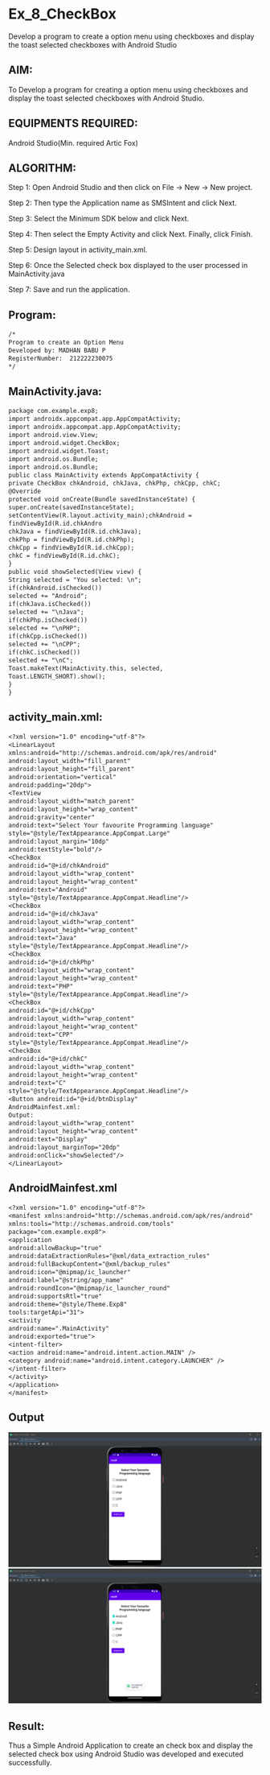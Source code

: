 # Ex_8_CheckBox
Develop a program to create a option menu using checkboxes and display the toast selected checkboxes with Android Studio
## AIM:
To Develop a program for creating a option menu using checkboxes and display the toast selected checkboxes with Android Studio.

## EQUIPMENTS REQUIRED:

Android Studio(Min. required Artic Fox)


## ALGORITHM:
Step 1: Open Android Studio and then click on File -> New -> New project.

Step 2: Then type the Application name as SMSIntent and click Next.

Step 3: Select the Minimum SDK below and click Next.

Step 4: Then select the Empty Activity and click Next. Finally, click Finish.

Step 5: Design layout in activity_main.xml.

Step 6: Once the Selected check box displayed to the user processed in MainActivity.java

Step 7: Save and run the application.


## Program:
 ```
/*
Program to create an Option Menu
Developed by: MADHAN BABU P
RegisterNumber:  212222230075
*/
```

## MainActivity.java:
```
package com.example.exp8;
import androidx.appcompat.app.AppCompatActivity;
import androidx.appcompat.app.AppCompatActivity;
import android.view.View;
import android.widget.CheckBox;
import android.widget.Toast;
import android.os.Bundle;
import android.os.Bundle;
public class MainActivity extends AppCompatActivity {
private CheckBox chkAndroid, chkJava, chkPhp, chkCpp, chkC;
@Override
protected void onCreate(Bundle savedInstanceState) {
super.onCreate(savedInstanceState);
setContentView(R.layout.activity_main);chkAndroid = findViewById(R.id.chkAndro
chkJava = findViewById(R.id.chkJava);
chkPhp = findViewById(R.id.chkPhp);
chkCpp = findViewById(R.id.chkCpp);
chkC = findViewById(R.id.chkC);
}
public void showSelected(View view) {
String selected = "You selected: \n";
if(chkAndroid.isChecked())
selected += "Android";
if(chkJava.isChecked())
selected += "\nJava";
if(chkPhp.isChecked())
selected += "\nPHP";
if(chkCpp.isChecked())
selected += "\nCPP";
if(chkC.isChecked())
selected += "\nC";
Toast.makeText(MainActivity.this, selected, Toast.LENGTH_SHORT).show();
}
}
```




## activity_main.xml:
```
<?xml version="1.0" encoding="utf-8"?>
<LinearLayout xmlns:android="http://schemas.android.com/apk/res/android"
android:layout_width="fill_parent"
android:layout_height="fill_parent"
android:orientation="vertical"
android:padding="20dp">
<TextView
android:layout_width="match_parent"
android:layout_height="wrap_content"
android:gravity="center"
android:text="Select Your favourite Programming language"
style="@style/TextAppearance.AppCompat.Large"
android:layout_margin="10dp"
android:textStyle="bold"/>
<CheckBox
android:id="@+id/chkAndroid"
android:layout_width="wrap_content"
android:layout_height="wrap_content"
android:text="Android"
style="@style/TextAppearance.AppCompat.Headline"/>
<CheckBox
android:id="@+id/chkJava"
android:layout_width="wrap_content"
android:layout_height="wrap_content"
android:text="Java"
style="@style/TextAppearance.AppCompat.Headline"/>
<CheckBox
android:id="@+id/chkPhp"
android:layout_width="wrap_content"
android:layout_height="wrap_content"
android:text="PHP"
style="@style/TextAppearance.AppCompat.Headline"/>
<CheckBox
android:id="@+id/chkCpp"
android:layout_width="wrap_content"
android:layout_height="wrap_content"
android:text="CPP"
style="@style/TextAppearance.AppCompat.Headline"/>
<CheckBox
android:id="@+id/chkC"
android:layout_width="wrap_content"
android:layout_height="wrap_content"
android:text="C"
style="@style/TextAppearance.AppCompat.Headline"/>
<Button android:id="@+id/btnDisplay"
AndroidMainfest.xml:
Output:
android:layout_width="wrap_content"
android:layout_height="wrap_content"
android:text="Display"
android:layout_marginTop="20dp"
android:onClick="showSelected"/>
</LinearLayout>
```

## AndroidMainfest.xml
```
<?xml version="1.0" encoding="utf-8"?>
<manifest xmlns:android="http://schemas.android.com/apk/res/android"
xmlns:tools="http://schemas.android.com/tools"
package="com.example.exp8">
<application
android:allowBackup="true"
android:dataExtractionRules="@xml/data_extraction_rules"
android:fullBackupContent="@xml/backup_rules"
android:icon="@mipmap/ic_launcher"
android:label="@string/app_name"
android:roundIcon="@mipmap/ic_launcher_round"
android:supportsRtl="true"
android:theme="@style/Theme.Exp8"
tools:targetApi="31">
<activity
android:name=".MainActivity"
android:exported="true">
<intent-filter>
<action android:name="android.intent.action.MAIN" />
<category android:name="android.intent.category.LAUNCHER" />
</intent-filter>
</activity>
</application>
</manifest>
```
## Output

![output](./81.png)
![output](./82.png)

## Result:
Thus a Simple Android Application to create an check box and display the selected check box using Android Studio was developed and executed successfully.

